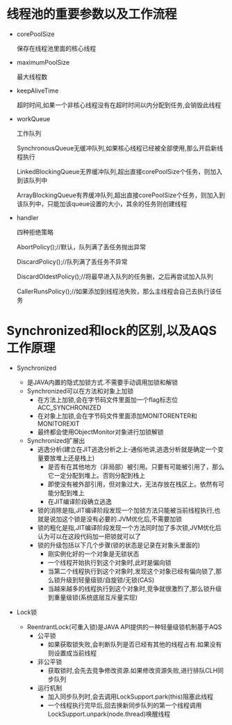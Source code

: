 # 线程池的重要参数以及工作流程
  - corePoolSize
    
    保存在线程池里面的核心线程
    
  - maximumPoolSize
    
    最大线程数
    
  - keepAliveTime
    
    超时时间,如果一个非核心线程没有在超时时间以内分配到任务,会销毁此线程
     
  - workQueue
   
    工作队列
      
      SynchronousQueue无缓冲队列,如果核心线程已经被全部使用,那么开启新线程执行
      
      LinkedBlockingQueue无界缓冲队列,超出直接corePoolSize个任务，则加入到该队列中
      
      ArrayBlockingQueue有界缓冲队列,超出直接corePoolSize个任务，则加入到该队列中，只能加该queue设置的大小，其余的任务则创建线程
   
  - handler
      
      四种拒绝策略
      
      AbortPolicy();//默认，队列满了丢任务抛出异常
      
      DiscardPolicy();//队列满了丢任务不异常
      
      DiscardOldestPolicy();//将最早进入队列的任务删，之后再尝试加入队列
      
      CallerRunsPolicy();//如果添加到线程池失败，那么主线程会自己去执行该任务


# Synchronized和lock的区别,以及AQS工作原理

  - Synchronized
     - 是JAVA内置的隐式加锁方式.不需要手动调用加锁和解锁
     - Synchronized可以在方法和对象上加锁
       - 在方法上加锁,会在字节码文件里面加一个flag标志位ACC_SYNCHRONIZED
       - 在对象上加锁,会在字节码文件里面添加MONITORENTER和MONITOREXIT
       - 最终都会使用ObjectMonitor对象进行加锁解锁
     - Synchronized扩展出
       - 逃逸分析(建立在JIT逃逸分析之上-通俗地讲,逃逸分析就是确定一个变量要放堆上还是栈上)
         - 是否有在其他地方（非局部）被引用。只要有可能被引用了，那么它一定分配到堆上。否则分配到栈上
         - 即使没有被外部引用，但对象过大，无法存放在栈区上。依然有可能分配到堆上
         - 在JIT编译阶段确立逃逸
       - 锁的消除是指,JIT编译阶段发现一个加锁方法只能被当前线程执行,也就是说加这个锁是没有必要的.JVM优化后,不需要加锁         
       - 锁的粗化是指,JIT编译阶段发现一个方法同时加了多次锁,JVM优化后认为可以在这段代码加一把锁就可以了
       - 锁的升级包括以下几个步骤(锁的状态是记录在对象头里面的)
         - 刚实例化好的一个对象是无锁状态
         - 一个线程开始执行到这个对象时,此时是偏向锁
         - 当第二个线程执行到这个对象时,发现这个对象已经有偏向锁了,那么锁升级到轻量级锁/自旋锁/无锁(CAS)
         - 当越来越多的线程执行到这个对象时,竞争就很激烈了,那么锁升级到重量级锁(系统底层互斥量实现)
   
  - Lock锁
     - ReentrantLock(可重入锁)是JAVA API提供的一种轻量级锁机制基于AQS
       - 公平锁
         - 如果获取锁失败,会判断队列是否已经有其他的线程占有.如果没有则设置成当前线程
       - 非公平锁
         - 获取锁时,会先去竞争修改资源.如果修改资源失败,进行排队CLH同步队列
       - 运行机制
         - 加入同步队列时,会去调用LockSupport.park(this)阻塞此线程
         - 一个线程执行完毕后,回去换新同步队列的第一个线程调用LockSupport.unpark(node.thread)唤醒线程
     



